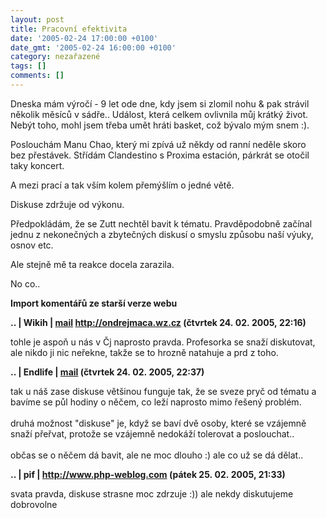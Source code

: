 ```yaml
---
layout: post
title: Pracovní efektivita
date: '2005-02-24 17:00:00 +0100'
date_gmt: '2005-02-24 16:00:00 +0100'
category: nezařazené
tags: []
comments: []
---
```

<p>Dneska mám výročí - 9 let ode dne, kdy jsem si zlomil nohu &amp; pak strávil<br />
několik měsíců v sádře.. Událost, která celkem ovlivnila můj krátký život.<br />
Nebýt toho, mohl jsem třeba umět hráti basket, což bývalo mým snem :).</p>
<p>Poslouchám Manu Chao, který mi zpívá už někdy od ranní neděle skoro<br />
bez přestávek. Střídám Clandestino s Proxima estación, párkrát se otočil<br />
taky koncert.</p>
<p>A mezi prací a tak vším kolem přemýšlím o jedné větě.</p>
<p class="odsazeny">Diskuse zdržuje od výkonu.</p>
<p>Předpokládám, že se Zutt nechtěl bavit k tématu. Pravděpodobně začínal<br />
jednu z nekonečných a zbytečných diskusí o smyslu způsobu naší výuky, osnov etc.</p>
<p>Ale stejně mě ta reakce docela zarazila.</p>
<p>No co..</p>
<div class="import-komentaru">
<p><strong>Import komentářů ze starší verze webu</strong></p>
<div class="comment">
<p style="font-weight:bold"><span class="compredmet">..</span> | <span class="comname">Wikih</span> |  <a href="mailto:ondrejmaca@centrum.cz">mail</a>  <a href="http://ondrejmaca.wz.cz">http://ondrejmaca.wz.cz</a> (čtvrtek&nbsp;24.&nbsp;02.&nbsp;2005,&nbsp;22:16)</p>
<p>tohle je aspoň u nás v Čj naprosto pravda. Profesorka se snaží diskutovat, ale nikdo ji nic neřekne, takže se to hrozně natahuje a prd z toho. </p>
</div>
<div class="comment">
<p style="font-weight:bold"><span class="compredmet">..</span> | <span class="comname">Endlife</span> |  <a href="mailto:jan.martinek@post.cz">mail</a> (čtvrtek&nbsp;24.&nbsp;02.&nbsp;2005,&nbsp;22:37)</p>
<p>tak u náš zase diskuse většinou funguje tak, že se sveze pryč od tématu a bavíme se půl hodiny o něčem, co leží naprosto mimo řešený problém. <br>  <br> druhá možnost &quot;diskuse&quot; je, když se baví dvě osoby, které se vzájemně snaží přeřvat, protože se vzájemně nedokáží tolerovat a poslouchat.. <br>  <br> občas se o něčem dá bavit, ale ne moc dlouho :) ale co už se dá dělat.. </p>
</div>
<div class="comment">
<p style="font-weight:bold"><span class="compredmet">..</span> | <span class="comname">pif</span> |  <a href="http://www.php-weblog.com">http://www.php-weblog.com</a> (pátek&nbsp;25.&nbsp;02.&nbsp;2005,&nbsp;21:33)</p>
<p>svata pravda, diskuse strasne moc zdrzuje :)) ale nekdy diskutujeme dobrovolne </p>
</div>
</div>
